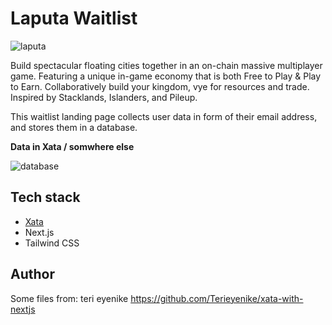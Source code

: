 # Laputa Waitlist
![laputa](https://github.com/laputa-gg/laputa-waitlist/assets/86070833/981b0eac-0f36-44e8-88b5-cf46bab35f6a)

Build spectacular floating cities together in an on-chain massive multiplayer game. Featuring a unique in-game economy that is both Free to Play & Play to Earn. Collaboratively build your kingdom, vye for resources and trade. Inspired by Stacklands, Islanders, and Pileup.

This waitlist landing page collects user data in form of their email address, and stores them in a database.



**Data in Xata / somwhere else**

![database](https://github.com/)

## Tech stack

- [Xata](https://xata.io)
- Next.js
- Tailwind CSS

## Author

Some files from:
teri eyenike
https://github.com/Terieyenike/xata-with-nextjs
